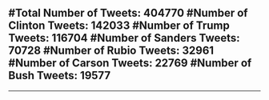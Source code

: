 #Total Number of Tweets: 404770 
#Number of Clinton Tweets: 142033
#Number of Trump Tweets: 116704
#Number of Sanders Tweets: 70728
#Number of Rubio Tweets: 32961
#Number of Carson Tweets: 22769
#Number of Bush Tweets: 19577
---
---
